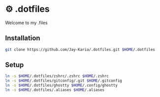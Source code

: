 # ⚙️ .dotfiles

Welcome to my .files

## Installation

```bash
git clone https://github.com/Jay-Karia/.dotfiles.git $HOME/.dotfiles
```

## Setup

```bash
ln -s $HOME/.dotfiles/zshrc/.zshrc $HOME/.zshrc
ln -s $HOME/.dotfiles/gitconfig/.git $HOME/.gitconfig
ln -s $HOME/.dotfiles/ghostty $HOME/.config/ghostty
ln -s $HOME/.dotfiles/.aliases $HOME/.aliases
```
